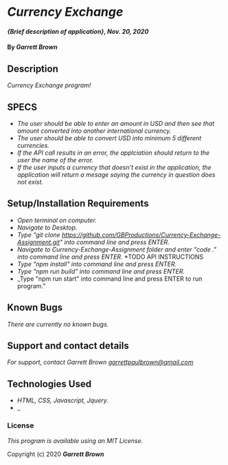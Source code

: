 # _Currency Exchange_

#### _{Brief description of application}, Nov. 20, 2020_

#### By _**Garrett Brown**_

## Description

_Currency Exchange program!_

## SPECS

* _The user should be able to enter an amount in USD and then see that amount converted into another international currency._
* _The user should be able to convert USD into minimum 5 different currencies._
* _If the API call results in an error, the applciation should return to the user the name of the error._
* _If the user inputs a currency that doesn't exist in the application, the application will return a mesage saying the currency in question does not exist._

## Setup/Installation Requirements

* _Open terminal on computer._
* _Navigate to Desktop._
* _Type "git clone https://github.com/GBProductions/Currency-Exchange-Assignment.git" into command line and press ENTER._
* _Navigate to Currency-Exchange-Assignment folder and enter "code ." into command line and press ENTER._
*TODO API INSTRUCTIONS
* _Type "npm install" into command line and press ENTER._
* _Type "npm run build" into command line and press ENTER._
* _Type "npm run start" into command line and press ENTER to run program."


## Known Bugs

_There are currently no known bugs._

## Support and contact details

_For support, contact Garrett Brown <garrettpaulbrown@gmail.com>_

## Technologies Used
* _HTML, CSS, Javascript, Jquery._
* _

### License

*This program is available using an MIT License.*

Copyright (c) 2020 **_Garrett Brown_**
